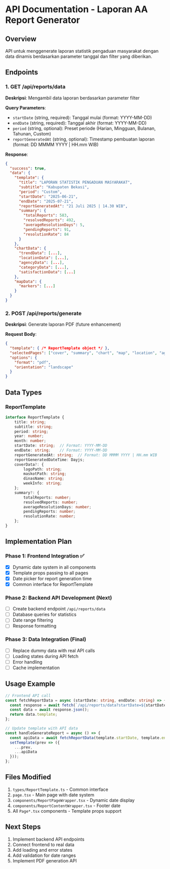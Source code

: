 # API Documentation - Laporan AA Report Generator

## Overview
API untuk menggenerate laporan statistik pengaduan masyarakat dengan data dinamis berdasarkan parameter tanggal dan filter yang diberikan.

## Endpoints

### 1. GET /api/reports/data
**Deskripsi**: Mengambil data laporan berdasarkan parameter filter

**Query Parameters**:
- `startDate` (string, required): Tanggal mulai (format: YYYY-MM-DD)
- `endDate` (string, required): Tanggal akhir (format: YYYY-MM-DD)  
- `period` (string, optional): Preset periode (Harian, Mingguan, Bulanan, Tahunan, Custom)
- `reportGeneratedAt` (string, optional): Timestamp pembuatan laporan (format: DD MMMM YYYY | HH.mm WIB)

**Response**:
```json
{
  "success": true,
  "data": {
    "template": {
      "title": "LAPORAN STATISTIK PENGADUAN MASYARAKAT",
      "subtitle": "Kabupaten Bekasi",
      "period": "Custom",
      "startDate": "2025-06-21",
      "endDate": "2025-07-21",
      "reportGeneratedAt": "21 Juli 2025 | 14.30 WIB",
      "summary": {
        "totalReports": 583,
        "resolvedReports": 492,
        "averageResolutionDays": 5,
        "pendingReports": 91,
        "resolutionRate": 84
      }
    },
    "chartData": {
      "trendData": [...],
      "locationData": [...],
      "agencyData": [...],
      "categoryData": [...],
      "satisfactionData": [...]
    },
    "mapData": {
      "markers": [...]
    }
  }
}
```

### 2. POST /api/reports/generate
**Deskripsi**: Generate laporan PDF (future enhancement)

**Request Body**:
```json
{
  "template": { /* ReportTemplate object */ },
  "selectedPages": ["cover", "summary", "chart", "map", "location", "agency", "category", "satisfaction", "closing"],
  "options": {
    "format": "pdf",
    "orientation": "landscape"
  }
}
```

## Data Types

### ReportTemplate
```typescript
interface ReportTemplate {
    title: string;
    subtitle: string;
    period: string;
    year: number;
    month: number;
    startDate: string;  // Format: YYYY-MM-DD
    endDate: string;    // Format: YYYY-MM-DD
    reportGeneratedAt: string;  // Format: DD MMMM YYYY | HH.mm WIB
    reportGeneratedDateTime: Dayjs;
    coverData?: {
        logoPath: string;
        maskotPath: string;
        dinasName: string;
        weekInfo: string;
    };
    summary?: {
        totalReports: number;
        resolvedReports: number;
        averageResolutionDays: number;
        pendingReports: number;
        resolutionRate: number;
    };
}
```

## Implementation Plan

### Phase 1: Frontend Integration ✅
- [x] Dynamic date system in all components
- [x] Template props passing to all pages
- [x] Date picker for report generation time
- [x] Common interface for ReportTemplate

### Phase 2: Backend API Development (Next)
- [ ] Create backend endpoint `/api/reports/data`
- [ ] Database queries for statistics
- [ ] Date range filtering
- [ ] Response formatting

### Phase 3: Data Integration (Final)
- [ ] Replace dummy data with real API calls
- [ ] Loading states during API fetch
- [ ] Error handling
- [ ] Cache implementation

## Usage Example

```typescript
// Frontend API call
const fetchReportData = async (startDate: string, endDate: string) => {
  const response = await fetch(`/api/reports/data?startDate=${startDate}&endDate=${endDate}`);
  const data = await response.json();
  return data.template;
};

// Update template with API data
const handleGenerateReport = async () => {
  const apiData = await fetchReportData(template.startDate, template.endDate);
  setTemplate(prev => ({
    ...prev,
    ...apiData
  }));
};
```

## Files Modified
1. `types/ReportTemplate.ts` - Common interface
2. `page.tsx` - Main page with date system
3. `components/ReportPageWrapper.tsx` - Dynamic date display
4. `components/ReportContentWrapper.tsx` - Footer date
5. All `Page*.tsx` components - Template props support

## Next Steps
1. Implement backend API endpoints
2. Connect frontend to real data
3. Add loading and error states
4. Add validation for date ranges
5. Implement PDF generation API
